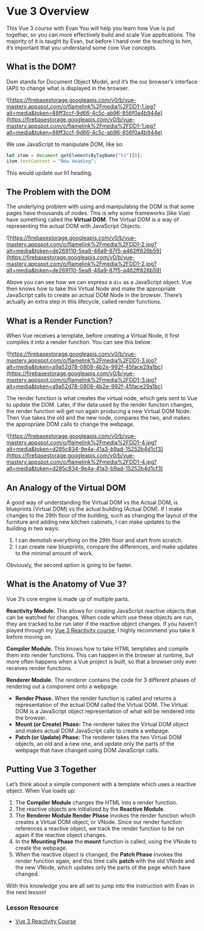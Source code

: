 # Vue 3 Overview

This Vue 3 course with Evan You will help you learn how Vue is put together, so you can more effectively build and scale Vue applications.  The  majority of it is taught by Evan, but before I hand over the teaching to him, it’s important that you understand some core Vue concepts.

## What is the DOM?

Dom stands for Document Object Model, and it’s the our browser’s interface (API) to change what is displayed in the browser.

![https://firebasestorage.googleapis.com/v0/b/vue-mastery.appspot.com/o/flamelink%2Fmedia%2FDD1-1.jpg?alt=media&token=88ff3ccf-9d66-4c5c-ab96-856f0a4b944e](https://firebasestorage.googleapis.com/v0/b/vue-mastery.appspot.com/o/flamelink%2Fmedia%2FDD1-1.jpg?alt=media&token=88ff3ccf-9d66-4c5c-ab96-856f0a4b944e)

We use JavaScript to manipulate DOM, like so:

```javascript
let item = document.getElementsByTagName("h1")[0];
item.textContent = "New Heading";
```

This would update our h1 heading.

## The Problem with the DOM

The underlying problem with using and manipulating the DOM is that  some pages have thousands of nodes.  This is why some frameworks (like  Vue) have something called the **Virtual DOM**.  The Virtual DOM is a way of representing the actual DOM with JavaScript Objects.

![https://firebasestorage.googleapis.com/v0/b/vue-mastery.appspot.com/o/flamelink%2Fmedia%2FDD1-2.jpg?alt=media&token=de269110-5ea8-46a9-87f5-a462ff826b59](https://firebasestorage.googleapis.com/v0/b/vue-mastery.appspot.com/o/flamelink%2Fmedia%2FDD1-2.jpg?alt=media&token=de269110-5ea8-46a9-87f5-a462ff826b59)

Above you can see how we can express a `div` as a  JavaScript object.  Vue then knows how to take this Virtual Node and  make the appropriate JavaScript calls to create an actual DOM Node in  the browser.  There’s actually an extra step in this lifecycle, called  render functions.

## What is a Render Function?

When Vue receives a template, before creating a Virtual Node, it  first compiles it into a render function.  You can see this below:

![https://firebasestorage.googleapis.com/v0/b/vue-mastery.appspot.com/o/flamelink%2Fmedia%2FDD1-3.jpg?alt=media&token=a9a52d78-0808-4b2e-992f-45face29a1bc](https://firebasestorage.googleapis.com/v0/b/vue-mastery.appspot.com/o/flamelink%2Fmedia%2FDD1-3.jpg?alt=media&token=a9a52d78-0808-4b2e-992f-45face29a1bc)

The render function is what creates the virtual node, which gets sent to Vue to update the DOM.  Later, if the data used by the render  function changes, the render function will get run again producing a new Virtual DOM Node.  Then Vue takes the old and the new node, compares  the two, and makes the appropriate DOM calls to change the webpage.

![https://firebasestorage.googleapis.com/v0/b/vue-mastery.appspot.com/o/flamelink%2Fmedia%2FDD1-4.jpg?alt=media&token=d285c834-9e4a-41a3-b9ad-15252b4d1cf3](https://firebasestorage.googleapis.com/v0/b/vue-mastery.appspot.com/o/flamelink%2Fmedia%2FDD1-4.jpg?alt=media&token=d285c834-9e4a-41a3-b9ad-15252b4d1cf3)

## An Analogy of the Virtual DOM

A good way of understanding the Virtual DOM vs the Actual DOM, is  blueprints (Virtual DOM) vs the actual building (Actual DOM).  If I make changes to the 29th floor of the building, such as changing the layout  of the furniture and adding new kitchen cabinets, I can make updates to  the building in two ways:

1. I can demolish everything on the 29th floor and start from scratch.
2. I can create new blueprints, compare the differences, and make updates to the minimal amount of work.

Obviously, the second option is going to be faster.

## What is the Anatomy of Vue 3?

Vue 3’s core engine is made up of multiple parts.

**Reactivity Module**. This allows for creating  JavaScript reactive objects that can be watched for changes. When code  which use these objects are run, they are tracked to be run later if the reactive object changes.  If you haven’t played through my [Vue 3 Reactivity course](https://www.vuemastery.com/courses/vue-3-reactivity/vue3-reactivity/), I highly recommend you take it before moving on.

**Compiler Module.** This knows how to take HTML  templates and compile them into render functions. This can happen in the browser at runtime, but more often happens when a Vue project is built, so that a browser only ever receives render functions.

**Renderer Module.** The renderer contains the code for 3 different phases of rendering out a component onto a webpage.

- **Render Phase.** When the render function is called  and returns a representation of the actual DOM called the Virtual  DOM. The Virtual DOM is a JavaScript object representation of what will  be rendered into the browser.
- **Mount (or Create) Phase:** The renderer takes the Virtual DOM object and makes actual DOM JavaScript calls to create a webpage.
- **Patch (or Update) Phase:** The renderer takes the two Virtual DOM objects, an old and a new one, and update only the parts of the webpage that have changed using DOM JavaScript calls.

## Putting Vue 3 Together

Let’s think about a simple component with a template which uses a reactive object. When Vue loads up:

1. The **Compiler Module** changes the HTML into a render function.
2. The reactive objects are initialized by the **Reactive Module**.
3. The **Renderer Module Render Phase** invokes the render function which creates a Virtual DOM object, or VNode. Since our render function references a reactive object, we track the render function to  be run again if the reactive object changes.
4. In the **Mounting Phase** the **mount** function is called, using the VNode to create the webpage.
5. When the reactive object is changed, the **Patch Phase** invokes the render function again, and this time calls **patch** with the old VNode and the new VNode, which updates only the parts of the page which have changed.

With this knowledge you are all set to jump into the instruction with Evan in the next lesson!

### Lesson Resource

- [Vue 3 Reactivity Course](https://www.vuemastery.com/courses/vue-3-reactivity/vue3-reactivity/)

